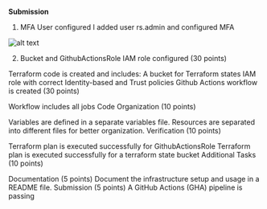 **Submission**

1. MFA User configured 
I added user rs.admin and configured MFA

![alt text](https://github.com/medet-zh/medet-zh-rsschool-devops-course-tasks/blob/main/image.jpg?raw=true)


2. Bucket and GithubActionsRole IAM role configured (30 points)

Terraform code is created and includes:
A bucket for Terraform states
IAM role with correct Identity-based and Trust policies
Github Actions workflow is created (30 points)

Workflow includes all jobs
Code Organization (10 points)

Variables are defined in a separate variables file.
Resources are separated into different files for better organization.
Verification (10 points)

Terraform plan is executed successfully for GithubActionsRole
Terraform plan is executed successfully for a terraform state bucket
Additional Tasks (10 points)

Documentation (5 points)
Document the infrastructure setup and usage in a README file.
Submission (5 points)
A GitHub Actions (GHA) pipeline is passing
